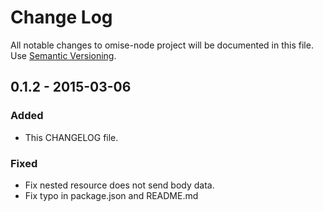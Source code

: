 # Change Log
All notable changes to omise-node project will be documented in this file.
Use [Semantic Versioning](http://semver.org/).

## 0.1.2 - 2015-03-06
### Added
- This CHANGELOG file.

### Fixed
- Fix nested resource does not send body data.
- Fix typo in package.json and README.md

[unreleased]: https://github.com/omise/omise-node/commits/master
[0.1.1]: https://github.com/omise/omise-node/releases/tag/v0.1.1
[0.1.0]: https://github.com/omise/omise-node/releases/tag/v0.1.0
